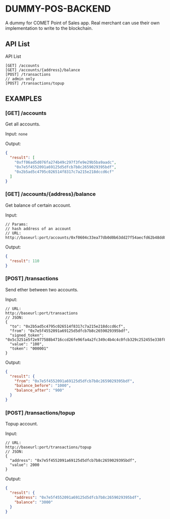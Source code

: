 # DUMMY-POS-BACKEND
A dummy for COMET Point of Sales app. Real merchant can use their own implementation to write to the blockchain.

## API List

API List
```
[GET] /accounts
[GET] /accounts/{address}/balance
[POST] /transactions
// admin only
[POST] /transactions/topup
```

## EXAMPLES

### [GET] /accounts
Get all accounts.

Input: ```none```

Output:
```json
{
  "result": [
    "0xff06ad5d076fa274b49c297f3fe9e29b5ba9aadc",
    "0x7e5f4552091a69125d5dfcb7b8c2659029395bdf",
    "0x2b5ad5c4795c026514f8317c7a215e218dccd6cf"
  ]
}
```

### [GET] /accounts/{address}/balance

Get balance of certain account.

Input: 
```
// Params:
// hash address of an account
// URL:
http://baseurl:port/accounts/0xf0604c33ea77db0d0b63dd27f54aecfd62b48dd0/balance
```
Output:
```json
{
  "result": 110
}
```

### [POST] /transactions
Send ether between two accounts.

Input: 
```
// URL:
http://baseurl:port/transactions
// JSON:
{
  "to": "0x2b5ad5c4795c026514f8317c7a215e218dccd6cf",
  "from": "0x7e5f4552091a69125d5dfcb7b8c2659029395bdf",
  "signed_token": "0x5c3251e5f2e977588b4716ccd26fe96fa4a2fc349c4b4c4c0fcb329c252455e338f8cf8ac5489f082159ed5e1173f8d9ceb3e46f18a60891de08ce21dbe9853d01",
  "value": "100",
  "token": "000001"
}
```
Output:
```json
{
  "result": {
    "from": "0x7e5f4552091a69125d5dfcb7b8c2659029395bdf",
    "balance_before": "1000",
    "balance_after": "900"
  }
}
```

### [POST] /transactions/topup
Topup account.

Input: 
```
// URL:
http://baseurl:port/transactions/topup
// JSON:
{
  "address": "0x7e5f4552091a69125d5dfcb7b8c2659029395bdf",
  "value": 2000
}
```
Output:
```json
{
  "result": {
    "address": "0x7e5f4552091a69125d5dfcb7b8c2659029395bdf",
    "balance": "3000"
  }
}
```
